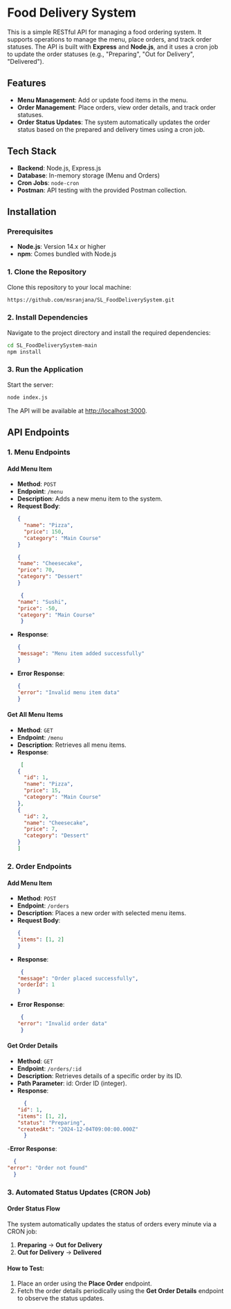 # Food Delivery System

This is a simple RESTful API for managing a food ordering system. It supports operations to manage the menu, place orders, and track order statuses. The API is built with **Express** and **Node.js**, and it uses a cron job to update the order statuses (e.g., "Preparing", "Out for Delivery", "Delivered").

## Features

- **Menu Management**: Add or update food items in the menu.
- **Order Management**: Place orders, view order details, and track order statuses.
- **Order Status Updates**: The system automatically updates the order status based on the prepared and delivery times using a cron job.

## Tech Stack

- **Backend**: Node.js, Express.js
- **Database**: In-memory storage (Menu and Orders)
- **Cron Jobs**: `node-cron`
- **Postman**: API testing with the provided Postman collection.

## Installation

### **Prerequisites**

- **Node.js**: Version 14.x or higher  
- **npm**: Comes bundled with Node.js

### 1. Clone the Repository

Clone this repository to your local machine:

```bash
https://github.com/msranjana/SL_FoodDeliverySystem.git
```

### 2. Install Dependencies

Navigate to the project directory and install the required dependencies:

```bash
cd SL_FoodDeliverySystem-main
npm install
```

### 3. Run the Application

Start the server:

```bash
node index.js
```

The API will be available at [http://localhost:3000](http://localhost:3000).

## **API Endpoints**

### **1. Menu Endpoints**


#### **Add Menu Item**
- **Method**: `POST`
- **Endpoint**: `/menu`
- **Description**: Adds a new menu item to the system.
- **Request Body**:
  ```json
  {
    "name": "Pizza",
    "price": 150,
    "category": "Main Course"
  }
  ````
  ````json
  {
  "name": "Cheesecake",
  "price": 70,
  "category": "Dessert"
  }
  ````
  ````json
   {
  "name": "Sushi",
  "price": -50,
  "category": "Main Course"
   }
   ````
- **Response**:
  ```json
  {
  "message": "Menu item added successfully"
  }
  ````
- **Error Response**:
  ```json
  {
  "error": "Invalid menu item data"
  }
  ```


#### **Get All Menu Items**
- **Method**: `GET`
- **Endpoint**: `/menu`
- **Description**: Retrieves all menu items.
- **Response**:
  ```json
   [
  {
    "id": 1,
    "name": "Pizza",
    "price": 15,
    "category": "Main Course"
  },
  {
    "id": 2,
    "name": "Cheesecake",
    "price": 7,
    "category": "Dessert"
  }
  ]
  ````


### **2. Order Endpoints**


#### **Add Menu Item**
- **Method**: `POST`
- **Endpoint**: `/orders`
- **Description**:  Places a new order with selected menu items.
- **Request Body**:
  ```json
  {
  "items": [1, 2]
  }
  ````
- **Response**:
  ```json
   {
  "message": "Order placed successfully",
  "orderId": 1
  }
  ````
- **Error Response**:
  ```json
   {
  "error": "Invalid order data"
   }
  ```

  
#### **Get Order Details**
- **Method**: `GET`
- **Endpoint**: `/orders/:id`
- **Description**: Retrieves details of a specific order by its ID.
- **Path Parameter**: id: Order ID (integer).
- **Response**:
  ```json
    {
  "id": 1,
  "items": [1, 2],
  "status": "Preparing",
  "createdAt": "2024-12-04T09:00:00.000Z"
    }
  ````
-**Error Response**:
  ````json
    {
  "error": "Order not found"
    }
````


### **3. Automated Status Updates (CRON Job)**

#### **Order Status Flow**
The system automatically updates the status of orders every minute via a CRON job:

1. **Preparing** → **Out for Delivery**  
2. **Out for Delivery** → **Delivered**

#### **How to Test**:
1. Place an order using the **Place Order** endpoint.  
2. Fetch the order details periodically using the **Get Order Details** endpoint to observe the status updates.






